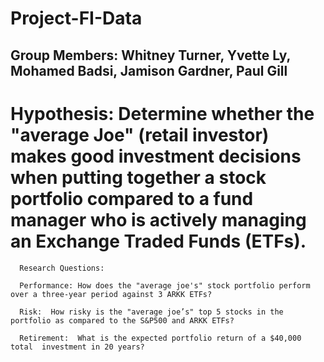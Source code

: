 # Project-FI-Data
## Group Members: Whitney Turner, Yvette Ly, Mohamed Badsi, Jamison Gardner, Paul Gill 
# Hypothesis: Determine whether the "average Joe" (retail investor) makes good investment decisions when putting together a stock portfolio compared to a fund manager who is actively managing an Exchange Traded Funds (ETFs).
 
      Research Questions: 
      
      Performance: How does the "average joe's" stock portfolio perform over a three-year period against 3 ARKK ETFs?
      
      Risk:  How risky is the "average joe’s" top 5 stocks in the portfolio as compared to the S&P500 and ARKK ETFs? 
      
      Retirement:  What is the expected portfolio return of a $40,000 total  investment in 20 years?

